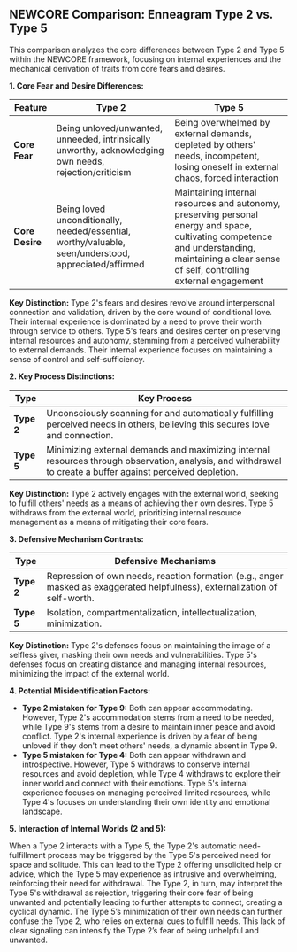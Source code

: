 ## NEWCORE Comparison: Enneagram Type 2 vs. Type 5

This comparison analyzes the core differences between Type 2 and Type 5 within the NEWCORE framework, focusing on internal experiences and the mechanical derivation of traits from core fears and desires.

**1. Core Fear and Desire Differences:**

| Feature | Type 2 | Type 5 |
|---|---|---|
| **Core Fear** | Being unloved/unwanted, unneeded, intrinsically unworthy, acknowledging own needs, rejection/criticism | Being overwhelmed by external demands, depleted by others' needs, incompetent, losing oneself in external chaos, forced interaction |
| **Core Desire** | Being loved unconditionally, needed/essential, worthy/valuable, seen/understood, appreciated/affirmed | Maintaining internal resources and autonomy, preserving personal energy and space, cultivating competence and understanding, maintaining a clear sense of self, controlling external engagement |

**Key Distinction:** Type 2's fears and desires revolve around interpersonal connection and validation, driven by the core wound of conditional love. Their internal experience is dominated by a need to prove their worth through service to others.  Type 5's fears and desires center on preserving internal resources and autonomy, stemming from a perceived vulnerability to external demands. Their internal experience focuses on maintaining a sense of control and self-sufficiency.

**2. Key Process Distinctions:**

| Type | Key Process |
|---|---|
| **Type 2** | Unconsciously scanning for and automatically fulfilling perceived needs in others, believing this secures love and connection. |
| **Type 5** | Minimizing external demands and maximizing internal resources through observation, analysis, and withdrawal to create a buffer against perceived depletion. |

**Key Distinction:**  Type 2 actively engages with the external world, seeking to fulfill others' needs as a means of achieving their own desires. Type 5 withdraws from the external world, prioritizing internal resource management as a means of mitigating their core fears.

**3. Defensive Mechanism Contrasts:**

| Type | Defensive Mechanisms |
|---|---|
| **Type 2** | Repression of own needs, reaction formation (e.g., anger masked as exaggerated helpfulness), externalization of self-worth. |
| **Type 5** | Isolation, compartmentalization, intellectualization, minimization. |

**Key Distinction:** Type 2's defenses focus on maintaining the image of a selfless giver, masking their own needs and vulnerabilities. Type 5's defenses focus on creating distance and managing internal resources, minimizing the impact of the external world.

**4. Potential Misidentification Factors:**

* **Type 2 mistaken for Type 9:** Both can appear accommodating. However, Type 2's accommodation stems from a need to be needed, while Type 9's stems from a desire to maintain inner peace and avoid conflict.  Type 2's internal experience is driven by a fear of being unloved if they don't meet others' needs, a dynamic absent in Type 9.
* **Type 5 mistaken for Type 4:** Both can appear withdrawn and introspective. However, Type 5 withdraws to conserve internal resources and avoid depletion, while Type 4 withdraws to explore their inner world and connect with their emotions. Type 5's internal experience focuses on managing perceived limited resources, while Type 4's focuses on understanding their own identity and emotional landscape.

**5. Interaction of Internal Worlds (2 and 5):**

When a Type 2 interacts with a Type 5, the Type 2's automatic need-fulfillment process may be triggered by the Type 5's perceived need for space and solitude. This can lead to the Type 2 offering unsolicited help or advice, which the Type 5 may experience as intrusive and overwhelming, reinforcing their need for withdrawal.  The Type 2, in turn, may interpret the Type 5's withdrawal as rejection, triggering their core fear of being unwanted and potentially leading to further attempts to connect, creating a cyclical dynamic.  The Type 5’s minimization of their own needs can further confuse the Type 2, who relies on external cues to fulfill needs.  This lack of clear signaling can intensify the Type 2’s fear of being unhelpful and unwanted.
